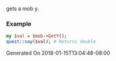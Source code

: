 gets a mob y.
### Example

```perl
my $val = $mob->GetY();
quest::say($val); # Returns double
```


Generated On 2018-01-15T13:04:48-08:00